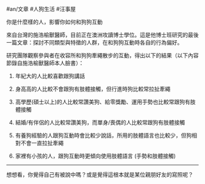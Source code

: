 #an/文章 #人狗生活 #汪事屋 

你是什麼樣的人，影響你如何和狗狗互動

來自台灣的施浩榆獸醫師，目前正在澳洲攻讀博士學位。這是他博士班研究的最後一篇文章：探討不同類型與特徵的人群，在和狗狗互動時各自的行為偏好。

研究團隊觀察參與者在收容所和狗狗牽繩散步的互動，得出以下的結果（以下內容節錄自施浩榆獸醫師本人臉書）：

1. 年紀大的人比較喜歡跟狗講話

2. 身高高的人比較不會跟狗有肢體接觸，但行進時狗比較常拉扯牽繩

3. 高學歷(碩士以上)的人比較常讚美狗、給零獎勵、運用手勢也比較常跟狗有肢體接觸

4. 結婚/有伴侶的人比較常讚美狗，而單身/喪偶的人比較常跟狗有肢體接觸

5. 有養狗經驗的人跟狗互動時會比較少說話，所用的肢體語言也比較少，但狗相對不會一直拉扯牽繩

6. 家裡有小孩的人，跟狗互動時更傾向使用肢體語言 (手勢和肢體接觸)

---

想想看，你覺得自己有被說中嗎？或是覺得這根本就是某位親朋好友的寫照呢？